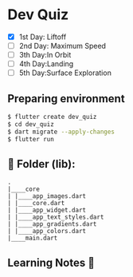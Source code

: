 # Dev Quiz

- [x] 1st Day: Liftoff
- [ ] 2nd Day: Maximum Speed
- [ ] 3th Day:In Orbit
- [ ] 4th Day:Landing
- [ ] 5th Day:Surface Exploration

## Preparing environment

```bash
$ flutter create dev_quiz
$ cd dev_quiz
$ dart migrate --apply-changes
$ flutter run
```
## 📂 Folder (lib):   
    .
    |____core
    | |____app_images.dart
    | |____core.dart
    | |____app_widget.dart
    | |____app_text_styles.dart
    | |____app_gradients.dart
    | |____app_colors.dart
    |____main.dart

## Learning Notes 📝